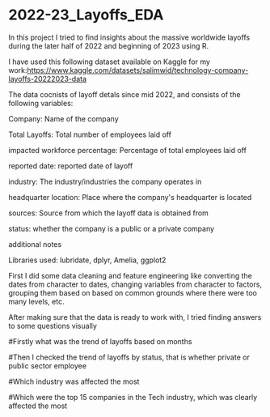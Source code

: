 # 2022-23_Layoffs_EDA
In this project I tried to find insights about the massive worldwide layoffs during the later half of 2022 and beginning of 2023 using R.

I have used this following dataset available on Kaggle for my work:https://www.kaggle.com/datasets/salimwid/technology-company-layoffs-20222023-data

The data cocnists of layoff detals since mid 2022, and consists of the following variables:

Company: Name of the company

Total Layoffs: Total number of employees laid off

impacted workforce percentage: Percentage of total employees laid off

reported date: reported date of layoff

industry: The industry/industries the company operates in

headquarter location: Place where the company's headquarter is located

sources: Source from which the layoff data is obtained from

status: whether the company is a public or a private company

additional notes

Libraries used: lubridate, dplyr, Amelia, ggplot2

First I did some data cleaning and feature engineering like converting the dates from character to dates, changing variables from character to factors, grouping them based on based on common grounds where there were too many levels, etc.

After making sure that the data is ready to work with, I tried finding answers to some questions visually

#Firstly what was the trend of layoffs based on months

#Then I checked the trend of layoffs by status, that is whether private or public sector employee

#Which industry was affected the most

#Which were the top 15 companies in the Tech industry, which was clearly affected the most
